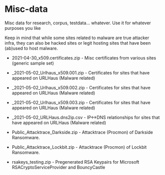 # Misc-data
Misc data for research, corpus, testdata... whatever. Use it for whatever purposes you like

Keep in mind that while some sites related to malware are true attacker infra, they can also be hacked sites or legit hosting sites that have been (ab)used to host malware.

* 2021-04-30_x509.certificates.zip	- Misc certificates from various sites (generic sample set)

* _2021-05-02_Urlhaus_x509.001.zip	- Certificates for sites that have appeared on URLHaus (Malware related)
* _2021-05-02_Urlhaus_x509.002.zip	- Certificates for sites that have appeared on URLHaus (Malware related)
* _2021-05-02_Urlhaus_x509.003.zip	- Certificates for sites that have appeared on URLHaus (Malware related)

* _2021-05-02_URLHaus.dns2ip.csv		- IP<->DNS relationships for sites that have appeared on URLHaus (Malware related)

* Public_Attacktrace_Darkside.zip   - Attacktrace (Procmon) of Darkside Ransomware.
* Public_Attacktrace_Lockbit.zip    - Attacktrace (Procmon) of Lockbit Ransomware.

* rsakeys_testing.zip               - Pregenerated RSA Keypairs for Microsoft RSACryptoServiceProvider and BouncyCastle
